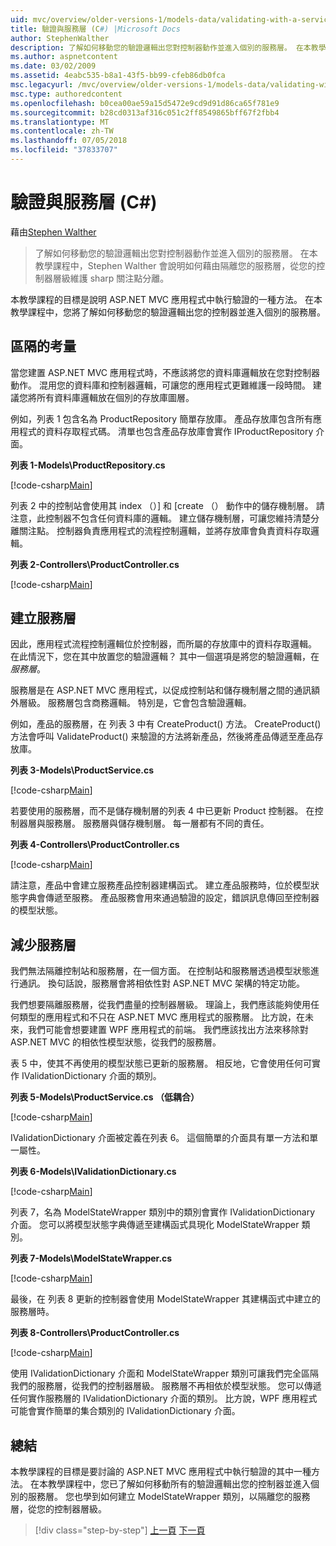 ```yaml
---
uid: mvc/overview/older-versions-1/models-data/validating-with-a-service-layer-cs
title: 驗證與服務層 (C#) |Microsoft Docs
author: StephenWalther
description: 了解如何移動您的驗證邏輯出您對控制器動作並進入個別的服務層。 在本教學課程中，Stephen walther 將說明如何您...
ms.author: aspnetcontent
ms.date: 03/02/2009
ms.assetid: 4eabc535-b8a1-43f5-bb99-cfeb86db0fca
msc.legacyurl: /mvc/overview/older-versions-1/models-data/validating-with-a-service-layer-cs
msc.type: authoredcontent
ms.openlocfilehash: b0cea00ae59a15d5472e9cd9d91d86ca65f781e9
ms.sourcegitcommit: b28cd0313af316c051c2ff8549865bff67f2fbb4
ms.translationtype: MT
ms.contentlocale: zh-TW
ms.lasthandoff: 07/05/2018
ms.locfileid: "37833707"
---
```

<a name="validating-with-a-service-layer-c"></a>驗證與服務層 (C#)
====================
藉由[Stephen Walther](https://github.com/StephenWalther)

> 了解如何移動您的驗證邏輯出您對控制器動作並進入個別的服務層。 在本教學課程中，Stephen Walther 會說明如何藉由隔離您的服務層，從您的控制器層級維護 sharp 關注點分離。


本教學課程的目標是說明 ASP.NET MVC 應用程式中執行驗證的一種方法。 在本教學課程中，您將了解如何移動您的驗證邏輯出您的控制器並進入個別的服務層。

## <a name="separating-concerns"></a>區隔的考量

當您建置 ASP.NET MVC 應用程式時，不應該將您的資料庫邏輯放在您對控制器動作。 混用您的資料庫和控制器邏輯，可讓您的應用程式更難維護一段時間。 建議您將所有資料庫邏輯放在個別的存放庫圖層。

例如，列表 1 包含名為 ProductRepository 簡單存放庫。 產品存放庫包含所有應用程式的資料存取程式碼。 清單也包含產品存放庫會實作 IProductRepository 介面。

**列表 1-Models\ProductRepository.cs**

[!code-csharp[Main](validating-with-a-service-layer-cs/samples/sample1.cs)]

列表 2 中的控制站會使用其 index （）] 和 [create （） 動作中的儲存機制層。 請注意，此控制器不包含任何資料庫的邏輯。 建立儲存機制層，可讓您維持清楚分離關注點。 控制器負責應用程式的流程控制邏輯，並將存放庫會負責資料存取邏輯。

**列表 2-Controllers\ProductController.cs**

[!code-csharp[Main](validating-with-a-service-layer-cs/samples/sample2.cs)]

## <a name="creating-a-service-layer"></a>建立服務層

因此，應用程式流程控制邏輯位於控制器，而所屬的存放庫中的資料存取邏輯。 在此情況下，您在其中放置您的驗證邏輯？ 其中一個選項是將您的驗證邏輯，在*服務層*。

服務層是在 ASP.NET MVC 應用程式，以促成控制站和儲存機制層之間的通訊額外層級。 服務層包含商務邏輯。 特別是，它會包含驗證邏輯。

例如，產品的服務層，在 列表 3 中有 CreateProduct() 方法。 CreateProduct() 方法會呼叫 ValidateProduct() 来驗證的方法將新產品，然後將產品傳遞至產品存放庫。

**列表 3-Models\ProductService.cs**

[!code-csharp[Main](validating-with-a-service-layer-cs/samples/sample3.cs)]

若要使用的服務層，而不是儲存機制層的列表 4 中已更新 Product 控制器。 在控制器層與服務層。 服務層與儲存機制層。 每一層都有不同的責任。

**列表 4-Controllers\ProductController.cs**

[!code-csharp[Main](validating-with-a-service-layer-cs/samples/sample4.cs)]

請注意，產品中會建立服務產品控制器建構函式。 建立產品服務時，位於模型狀態字典會傳遞至服務。 產品服務會用來通過驗證的設定，錯誤訊息傳回至控制器的模型狀態。

## <a name="decoupling-the-service-layer"></a>減少服務層

我們無法隔離控制站和服務層，在一個方面。 在控制站和服務層透過模型狀態進行通訊。 換句話說，服務層會將相依性對 ASP.NET MVC 架構的特定功能。

我們想要隔離服務層，從我們盡量的控制器層級。 理論上，我們應該能夠使用任何類型的應用程式和不只在 ASP.NET MVC 應用程式的服務層。 比方說，在未來，我們可能會想要建置 WPF 應用程式的前端。 我們應該找出方法來移除對 ASP.NET MVC 的相依性模型狀態，從我們的服務層。

表 5 中，使其不再使用的模型狀態已更新的服務層。 相反地，它會使用任何可實作 IValidationDictionary 介面的類別。

**列表 5-Models\ProductService.cs （低耦合）**

[!code-csharp[Main](validating-with-a-service-layer-cs/samples/sample5.cs)]

IValidationDictionary 介面被定義在列表 6。 這個簡單的介面具有單一方法和單一屬性。

**列表 6-Models\IValidationDictionary.cs**

[!code-csharp[Main](validating-with-a-service-layer-cs/samples/sample6.cs)]

列表 7，名為 ModelStateWrapper 類別中的類別會實作 IValidationDictionary 介面。 您可以將模型狀態字典傳遞至建構函式具現化 ModelStateWrapper 類別。

**列表 7-Models\ModelStateWrapper.cs**

[!code-csharp[Main](validating-with-a-service-layer-cs/samples/sample7.cs)]

最後，在 列表 8 更新的控制器會使用 ModelStateWrapper 其建構函式中建立的服務層時。

**列表 8-Controllers\ProductController.cs**

[!code-csharp[Main](validating-with-a-service-layer-cs/samples/sample8.cs)]

使用 IValidationDictionary 介面和 ModelStateWrapper 類別可讓我們完全區隔我們的服務層，從我們的控制器層級。 服務層不再相依於模型狀態。 您可以傳遞任何實作服務層的 IValidationDictionary 介面的類別。 比方說，WPF 應用程式可能會實作簡單的集合類別的 IValidationDictionary 介面。

## <a name="summary"></a>總結

本教學課程的目標是要討論的 ASP.NET MVC 應用程式中執行驗證的其中一種方法。 在本教學課程中，您已了解如何移動所有的驗證邏輯出您的控制器並進入個別的服務層。 您也學到如何建立 ModelStateWrapper 類別，以隔離您的服務層，從您的控制器層級。

> [!div class="step-by-step"]
> [上一頁](validating-with-the-idataerrorinfo-interface-cs.md)
> [下一頁](validation-with-the-data-annotation-validators-cs.md)
